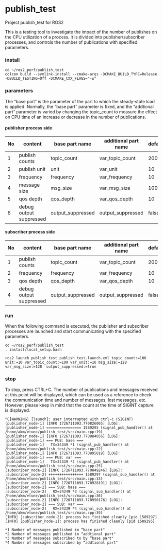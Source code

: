 # publish_test
Project publish_test for ROS2

This is a testing tool to investigate the impact of the number of publishes on the CPU utilization of a process.
It is divided into publisher/subscriber processes, and controls the number of publications with specified parameters.

### install
```
cd ~/ros2_perf/publish_test
colcon build --symlink-install --cmake-args -DCMAKE_BUILD_TYPE=Release -DBUILD_TESTING=Off -DCMAKE_CXX_FLAGS="-w"
```

### parameters  
The “base part” is the parameter of the part to which the steady-state load is applied.
Normally, the “base part” parameter is fixed, and the “addtional part” parameter is varied by changing the topic_count to measure the effect on CPU time of an increase or decrease in the number of publications.

#### publisher process side
|No|content|base part name|additional part name|default|
|-|-|-|-|-|
|1|publish counts|topic_count|var_topic_count|200|
|2|publish unit|unit|var_unit|10|
|3|frequency|frequency|var_frequency|10|
|4|message size|msg_size|var_msg_size|100|
|5|qos depth|qos_depth|var_qos_depth|10|
|6|debug output suppressed|output_suppressed|output_suppressed|false|

#### subscriber process side
|No|content|base part name|additional part name|default|
|-|-|-|-|-|
|1|publish counts|topic_count|var_topic_count|200|
|2|frequency|frequency|var_frequency|10|
|3|qos depth|qos_depth|var_qos_depth|10|
|4|debug output suppressed|output_suppressed|output_suppressed|false|


### run
When the following command is executed, the publisher and subscriber processes are launched and start communicating with the specified parameters.
```
cd ~/ros2_perf/publish_test
. install/local_setup.bash

ros2 launch publish_test publish_test.launch.xml topic_count:=100 unit:=10 var_topic_count:=100 var_unit:=10 msg_size:=128 var_msg_size:=128  output_suppressed:=true
```

### stop
To stop, press CTRL+C. The number of publications and messages received at this point will be displayed, which can be used as a reference to check the communication time and number of messages, lost messages, etc. However, please keep in mind that the count at the time of SIGINT capture is displayed.

```
^C[WARNING] [launch]: user interrupted with ctrl-c (SIGINT)
[publisher_node-1] [INFO 1726711093.770826005] [LOG]:
[publisher_node-1] ================ 1589295 (signal_pub_handler() at /home/akm/vtune/publish_test/src/main.cpp:19)
[publisher_node-1] [INFO 1726711093.770884056] [LOG]:
[publisher_node-1] === PUB: base ===
[publisher_node-1]   TX=34349 *1 (signal_pub_handler() at /home/akm/vtune/publish_test/src/main.cpp:22)
[publisher_node-1] [INFO 1726711093.770895019] [LOG]:
[publisher_node-1] === PUB: var ===
[publisher_node-1]   TX=34339 *2 (signal_pub_handler() at /home/akm/vtune/publish_test/src/main.cpp:25)
[subscriber_node-2] [INFO 1726711093.770849246] [LOG]:
[subscriber_node-2] ++++++++++++++++ 1589297 (signal_sub_handler() at /home/akm/vtune/publish_test/src/main.cpp:33)
[subscriber_node-2] [INFO 1726711093.770928191] [LOG]:
[subscriber_node-2] === SUB: base ===
[subscriber_node-2]   RX=34349 *3 (signal_sub_handler() at /home/akm/vtune/publish_test/src/main.cpp:36)
[subscriber_node-2] [INFO 1726711093.770950176] [LOG]:
[subscriber_node-2] === SUB: var ===
[subscriber_node-2]   RX=34339 *4 (signal_sub_handler() at /home/akm/vtune/publish_test/src/main.cpp:39)
[INFO] [subscriber_node-2]: process has finished cleanly [pid 1589297]
[INFO] [publisher_node-1]: process has finished cleanly [pid 1589295]

*1 Number of messages published in “base part"  
*2 Number of messages published in “addtional part"  
*3 Number of messages subscribed to by “base part"  
*4 Number of messages subscribed by “addtional part"  
```
